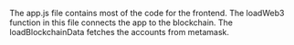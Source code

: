 The app.js file contains most of the code for the frontend. The loadWeb3 function in this file connects the app to the blockchain. The loadBlockchainData fetches the accounts from metamask.
